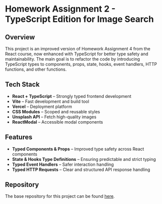 # Homework Assignment 2 - TypeScript Edition for Image Search

## Overview

This project is an improved version of Homework Assignment 4 from the React
course, now enhanced with TypeScript for better type safety and maintainability.
The main goal is to refactor the code by introducing TypeScript types to
components, props, state, hooks, event handlers, HTTP functions, and other
functions.

## Tech Stack

- **React + TypeScript** – Strongly typed frontend development
- **Vite** – Fast development and build tool
- **Vercel** – Deployment platform
- **CSS Modules** – Scoped and reusable styles
- **Unsplash API** – Fetch high-quality images
- **ReactModal** – Accessible modal components

## Features

- **Typed Components & Props** – Improved type safety across React components
- **State & Hooks Type Definitions** – Ensuring predictable and strict typing
- **Typed Event Handlers** – Safer interaction handling
- **Typed HTTP Requests** – Clear and structured API response handling

## Repository

The base repository for this project can be found
[here](https://github.com/dmitrysdevfs/goit-react-hw-04).
